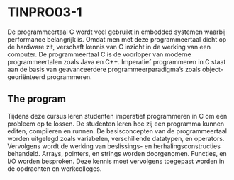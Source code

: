 # TINPRO03-1

De programmeertaal C wordt veel gebruikt in embedded systemen waarbij performance belangrijk is. Omdat men met deze programmeertaal dicht op de hardware zit, verschaft kennis van C inzicht in de werking van een computer. De programmeertaal C is de voorloper van moderne programmeertalen zoals Java en C++. Imperatief programmeren in C staat aan de basis van geavanceerdere programmeerparadigma’s zoals object-georiënteerd programmeren. 

## The program
Tijdens deze cursus leren studenten imperatief programmeren in C om een probleem op te lossen. De studenten leren hoe zij een programma kunnen editen, compileren en runnen. De basisconcepten van de programmeertaal worden uitgelegd zoals variabelen, verschillende datatypen, en operators. Vervolgens wordt de werking van beslissings- en herhalingsconstructies behandeld. Arrays, pointers, en strings worden doorgenomen. Functies, en I/O worden besproken. Deze kennis moet vervolgens toegepast worden in de opdrachten en werkcolleges. 
